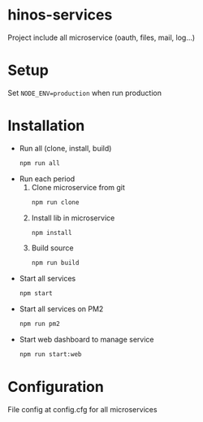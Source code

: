 # hinos-services
Project include all microservice (oauth, files, mail, log...)

# Setup
Set ```NODE_ENV=production``` when run production

# Installation
* Run all (clone, install, build)
    ```sh
    npm run all
    ```
* Run each period
    1. Clone microservice from git
        ```sh
        npm run clone
        ```
    2. Install lib in microservice
        ```sh
        npm install
        ```
    3. Build source
        ```sh
        npm run build
        ```
* Start all services
    ```sh
    npm start
    ```
* Start all services on PM2
    ```sh
    npm run pm2
    ```
* Start web dashboard to manage service
    ```sh
    npm run start:web
    ```
# Configuration
File config at config.cfg for all microservices

